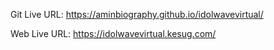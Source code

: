 Git Live URL: https://aminbiography.github.io/idolwavevirtual/

Web Live URL: https://idolwavevirtual.kesug.com/  
